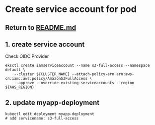 # Create service account for pod

## Return to [README.md](README.md)

## 1. create service account
Check OIDC Provider
```
eksctl create iamserviceaccount --name s3-full-access --namespace default \
    --cluster ${CLUSTER_NAME} --attach-policy-arn arn:aws-cn:iam::aws:policy/AmazonS3FullAccess \
    --approve --override-existing-serviceaccounts --region ${AWS_REGION}
```

## 2. update myapp-deployment
```
kubectl edit deployment myapp-deployment
# add servicename: s3-full-access
```


